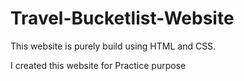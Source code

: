 # Travel-Bucketlist-Website

This website is purely build using HTML and CSS.

I created this website for Practice purpose
